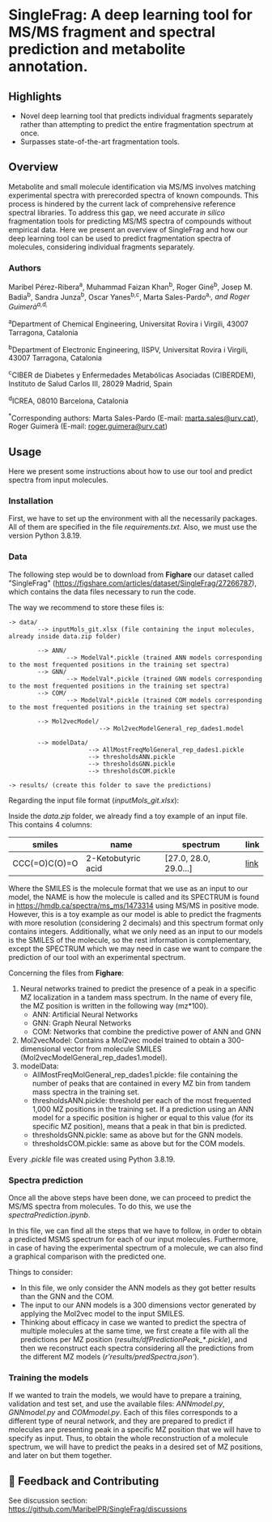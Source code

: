 # SingleFrag: A deep learning tool for MS/MS fragment and spectral prediction and metabolite annotation.

## Highlights

- Novel deep learning tool that predicts individual fragments separately rather than attempting to predict the entire fragmentation spectrum at once.
- Surpasses state-of-the-art fragmentation tools.

## Overview

Metabolite and small molecule identification via MS/MS involves matching experimental spectra with prerecorded spectra of known compounds. This process is hindered by the current lack of comprehensive reference spectral libraries. To address this gap, we need accurate *in silico* fragmentation tools for predicting MS/MS spectra of compounds without empirical data. Here we present an overview of SingleFrag and how our deep learning tool can be used to predict fragmentation spectra of molecules, considering individual fragments separately. 

### Authors

Maribel Pérez-Ribera<sup>a</sup>, Muhammad Faizan Khan<sup>b</sup>, Roger Giné<sup>b</sup>, Josep M. Badia<sup>b</sup>, Sandra
Junza<sup>b</sup>, Oscar Yanes<sup>b,c</sup>, Marta Sales-Pardo<sup>a,*</sup>, and Roger Guimerà<sup>a,d,*</sup>

<sup>a</sup>Department of Chemical Engineering, Universitat Rovira i Virgili, 43007 Tarragona, Catalonia

<sup>b</sup>Department of Electronic Engineering, IISPV, Universitat Rovira i Virgili, 43007 Tarragona, Catalonia

<sup>c</sup>CIBER de Diabetes y Enfermedades Metabólicas Asociadas (CIBERDEM), Instituto de Salud Carlos III, 28029 Madrid, Spain

<sup>d</sup>ICREA, 08010 Barcelona, Catalonia

<sup>*</sup>Corresponding authors: Marta Sales-Pardo (E-mail: marta.sales@urv.cat), Roger Guimerà (E-mail: roger.guimera@urv.cat)

## Usage

Here we present some instructions about how to use our tool and predict spectra from input molecules. 

### Installation

First, we have to set up the environment with all the necessarily packages. All of them are specified in the file *requirements.txt*. Also, we must use the version Python 3.8.19. 

### Data

The following step would be to download from **Fighare** our dataset called "SingleFrag" (https://figshare.com/articles/dataset/SingleFrag/27266787), which contains the data files necessary to run the code. 

The way we recommend to store these files is:

    -> data/
            --> inputMols_git.xlsx (file containing the input molecules, already inside data.zip folder)

            --> ANN/
                    --> ModelVal*.pickle (trained ANN models corresponding to the most frequented positions in the training set spectra)
            --> GNN/
                    --> ModelVal*.pickle (trained GNN models corresponding to the most frequented positions in the training set spectra)
            --> COM/
                    --> ModelVal*.pickle (trained COM models corresponding to the most frequented positions in the training set spectra)

            --> Mol2vecModel/
                             --> Mol2vecModelGeneral_rep_dades1.model

            --> modelData/
                          --> AllMostFreqMolGeneral_rep_dades1.pickle
                          --> thresholdsANN.pickle
                          --> thresholdsGNN.pickle
                          --> thresholdsCOM.pickle
                          
    -> results/ (create this folder to save the predictions)

Regarding the input file format (*inputMols_git.xlsx*):

Inside the *data.zip* folder, we already find a toy example of an input file. This contains 4 columns:

| smiles            | name               | spectrum                | link                                     |
|-------------------|--------------------|-------------------------|------------------------------------------|
| CCC(=O)C(O)=O     | 2-Ketobutyric acid  | [27.0, 28.0, 29.0...]   | [link](https://hmdb.ca/spectra/ms_ms/1473314) |

Where the SMILES is the molecule format that we use as an input to our model, the NAME is how the molecule is called and its SPECTRUM is found in https://hmdb.ca/spectra/ms_ms/1473314 using MS/MS in positive mode. However, this is a toy example as our model is able to predict the fragments with more resolution (considering 2 decimals) and this spectrum format only contains integers. Additionally, what we only need as an input to our models is the SMILES of the molecule, so the rest information is complementary, except the SPECTRUM which we may need in case we want to compare the prediction of our tool with an experimental spectrum. 

Concerning the files from **Fighare**:

1. Neural networks trained to predict the presence of a peak in a specific MZ localization in a tandem mass spectrum. In the name of every file, the MZ position is written in the following way (mz*100).
    - ANN: Artificial Neural Networks
    - GNN: Graph Neural Networks
    - COM: Networks that combine the predictive power of ANN and GNN
2. Mol2vecModel: Contains a Mol2vec model trained to obtain a 300-dimensional vector from molecule SMILES (Mol2vecModelGeneral_rep_dades1.model).
3. modelData:
    - AllMostFreqMolGeneral_rep_dades1.pickle: file containing the number of peaks that are contained in every MZ bin from tandem mass spectra in the training set.
    - thresholdsANN.pickle: threshold per each of the most frequented 1,000 MZ positions in the training set. If a prediction using an ANN model for a specific position is higher or equal to this value (for its specific MZ position), means that a peak in that bin is predicted.
    - thresholdsGNN.pickle: same as above but for the GNN models.
    - thresholdsCOM.pickle: same as above but for the COM models.

Every *.pickle* file was created using Python 3.8.19.

### Spectra prediction

Once all the above steps have been done, we can proceed to predict the MS/MS spectra from molecules. To do this, we use the *spectraPrediction.ipynb*. 

In this file, we can find all the steps that we have to follow, in order to obtain a predicted MSMS spectrum for each of our input molecules. Furthermore, in case of having the experimental spectrum of a molecule, we can also find a graphical comparison with the predicted one.

Things to consider:
- In this file, we only consider the ANN models as they got better results than the GNN and the COM.
- The input to our ANN models is a 300 dimensions vector generated by applying the Mol2vec model to the input SMILES.
- Thinking about efficacy in case we wanted to predict the spectra of multiple molecules at the same time, we first create a file with all the predictions per MZ position (*results/dfPredictionPeak_***.pickle*), and then we reconstruct each spectra considering all the predictions from the different MZ models (*r'results/predSpectra.json'*). 

### Training the models

If we wanted to train the models, we would have to prepare a training, validation and test set, and use the available files: *ANNmodel.py*, *GNNmodel.py* and *COMmodel.py*. Each of this files corresponds to a different type of neural network, and they are prepared to predict if molecules are presenting peak in a specific MZ position that we will have to specify as input. Thus, to obtain the whole reconstruction of a molecule spectrum, we will have to predict the peaks in a desired set of MZ positions, and later on but them together. 


## 💭 Feedback and Contributing

See discussion section: https://github.com/MaribelPR/SingleFrag/discussions 
